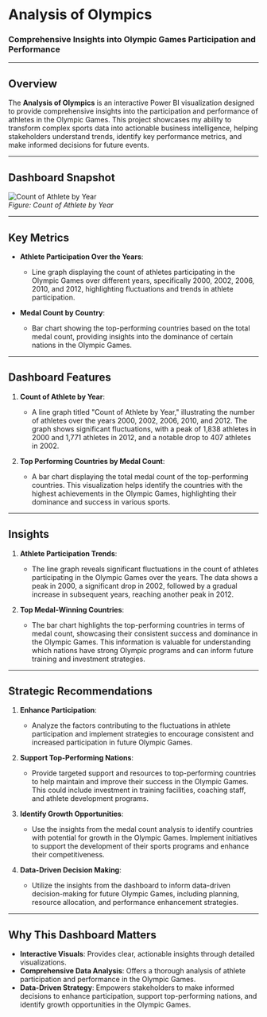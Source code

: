 # **Analysis of Olympics**  
### **Comprehensive Insights into Olympic Games Participation and Performance**  

---

## **Overview**  
The **Analysis of Olympics** is an interactive Power BI visualization designed to provide comprehensive insights into the participation and performance of athletes in the Olympic Games. This project showcases my ability to transform complex sports data into actionable business intelligence, helping stakeholders understand trends, identify key performance metrics, and make informed decisions for future events.

---

## **Dashboard Snapshot**  

![Count of Athlete by Year](Images/Dashboard_Image.png)  
*Figure: Count of Athlete by Year*  

---

## **Key Metrics**  
- **Athlete Participation Over the Years**:  
   - Line graph displaying the count of athletes participating in the Olympic Games over different years, specifically 2000, 2002, 2006, 2010, and 2012, highlighting fluctuations and trends in athlete participation.

- **Medal Count by Country**:  
   - Bar chart showing the top-performing countries based on the total medal count, providing insights into the dominance of certain nations in the Olympic Games.

---

## **Dashboard Features**  

1. **Count of Athlete by Year**:  
   - A line graph titled "Count of Athlete by Year," illustrating the number of athletes over the years 2000, 2002, 2006, 2010, and 2012. The graph shows significant fluctuations, with a peak of 1,838 athletes in 2000 and 1,771 athletes in 2012, and a notable drop to 407 athletes in 2002.

2. **Top Performing Countries by Medal Count**:  
   - A bar chart displaying the total medal count of the top-performing countries. This visualization helps identify the countries with the highest achievements in the Olympic Games, highlighting their dominance and success in various sports.

---

## **Insights**  

1. **Athlete Participation Trends**:  
   - The line graph reveals significant fluctuations in the count of athletes participating in the Olympic Games over the years. The data shows a peak in 2000, a significant drop in 2002, followed by a gradual increase in subsequent years, reaching another peak in 2012.

2. **Top Medal-Winning Countries**:  
   - The bar chart highlights the top-performing countries in terms of medal count, showcasing their consistent success and dominance in the Olympic Games. This information is valuable for understanding which nations have strong Olympic programs and can inform future training and investment strategies.

---

## **Strategic Recommendations**  

1. **Enhance Participation**:  
   - Analyze the factors contributing to the fluctuations in athlete participation and implement strategies to encourage consistent and increased participation in future Olympic Games.

2. **Support Top-Performing Nations**:  
   - Provide targeted support and resources to top-performing countries to help maintain and improve their success in the Olympic Games. This could include investment in training facilities, coaching staff, and athlete development programs.

3. **Identify Growth Opportunities**:  
   - Use the insights from the medal count analysis to identify countries with potential for growth in the Olympic Games. Implement initiatives to support the development of their sports programs and enhance their competitiveness.

4. **Data-Driven Decision Making**:  
   - Utilize the insights from the dashboard to inform data-driven decision-making for future Olympic Games, including planning, resource allocation, and performance enhancement strategies.

---

## **Why This Dashboard Matters**  
- **Interactive Visuals**: Provides clear, actionable insights through detailed visualizations.  
- **Comprehensive Data Analysis**: Offers a thorough analysis of athlete participation and performance in the Olympic Games.  
- **Data-Driven Strategy**: Empowers stakeholders to make informed decisions to enhance participation, support top-performing nations, and identify growth opportunities in the Olympic Games.
